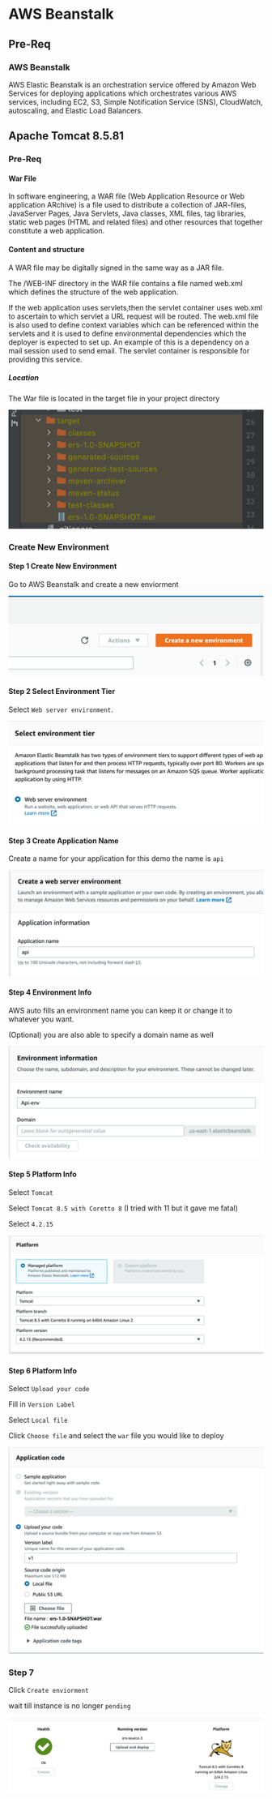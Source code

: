 # AWS Beanstalk

## Pre-Req

### AWS Beanstalk

AWS Elastic Beanstalk is an orchestration service offered by Amazon Web Services for deploying applications which
orchestrates various AWS services, including EC2, S3, Simple Notification Service (SNS), CloudWatch, autoscaling,
and Elastic Load Balancers.

## Apache Tomcat 8.5.81

### Pre-Req

#### War File
In software engineering, a WAR file (Web Application Resource or Web application ARchive) is a file used to 
distribute a collection of JAR-files, JavaServer Pages, Java Servlets, Java classes, XML files, tag libraries, 
static web pages (HTML and related files) and other resources that together constitute a web application.

#### Content and structure
A WAR file may be digitally signed in the same way as a JAR file.

The /WEB-INF directory in the WAR file contains a file named web.xml which defines the structure of the web application. 

If the web application uses servlets,then the servlet container uses web.xml to ascertain to which servlet a URL request will be routed. The web.xml file is also used to define 
context variables which can be referenced within the servlets and it is used to define environmental dependencies which the deployer 
is expected to set up. An example of this is a dependency on a mail session used to send email. The servlet container is responsible for providing this service.

##### Location

The War file is located in the target file in your project
directory

![](../img/war-file-location.png)

### Create New Environment

#### Step 1 Create New Environment

Go to AWS Beanstalk and create a new enviorment

![](../img/beanstalk-new-env.png)

#### Step 2 Select Environment Tier

Select `Web server environment`.

![](../img/beanstalk-env-tier.png)

#### Step 3 Create Application Name

Create a name for your application for this demo the name is
`api`

![](../img/beanstalk-app-name.png)

#### Step 4 Environment Info

AWS auto fills an environment name you
can keep it or change it to whatever 
you want.

(Optional) you are also able to specify a
domain name as well

![](../img/beanstalk-env-details.png)

#### Step 5 Platform Info

Select `Tomcat`

Select `Tomcat 8.5 with Coretto 8`
(I tried with 11 but it gave  me fatal)

Select `4.2.15`

![](../img/beanstalk-platform-details.png)

#### Step 6 Platform Info

Select `Upload your code`

Fill in `Version Label`

Select `Local file`

Click `Choose file` and select the `war` file you would like to deploy

![](../img/beanstalk-app-code.png)

### Step 7

Click `Create enviorment`

wait till instance is no longer `pending`

![](../img/beanstalk-success.png)



